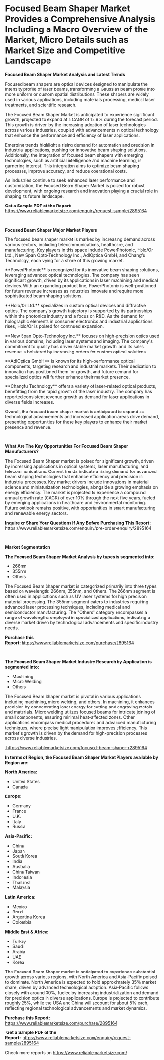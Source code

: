 <p><h1>Focused Beam Shaper Market Provides a Comprehensive Analysis Including a Macro Overview of the Market, Micro Details such as Market Size and Competitive Landscape</h1></p><p><strong>Focused Beam Shaper Market Analysis and Latest Trends</strong></p>
<p><p>Focused beam shapers are optical devices designed to manipulate the intensity profile of laser beams, transforming a Gaussian beam profile into more uniform or custom spatial distributions. These shapers are widely used in various applications, including materials processing, medical laser treatments, and scientific research. </p><p>The Focused Beam Shaper Market is anticipated to experience significant growth, projected to expand at a CAGR of 13.9% during the forecast period. This growth is driven by the increasing adoption of laser technologies across various industries, coupled with advancements in optical technology that enhance the performance and efficiency of laser applications. </p><p>Emerging trends highlight a rising demand for automation and precision in industrial applications, pushing for innovative beam shaping solutions. Additionally, the integration of focused beam shapers with emerging technologies, such as artificial intelligence and machine learning, is garnering interest. This integration aims to optimize beam shaping processes, improve accuracy, and reduce operational costs. </p><p>As industries continue to seek enhanced laser performance and customization, the Focused Beam Shaper Market is poised for robust development, with ongoing research and innovation playing a crucial role in shaping its future landscape.</p></p>
<p><strong>Get a Sample PDF of the Report:&nbsp;</strong> <a href="https://www.reliablemarketsize.com/enquiry/request-sample/2895164?utm_campaign=2749&utm_medium=2&utm_source=Github&utm_content=ia&utm_term=15032025&utm_id=focused-beam-shaper">https://www.reliablemarketsize.com/enquiry/request-sample/2895164</a></p>
<p>&nbsp;</p>
<p><strong>Focused Beam Shaper Major Market Players</strong></p>
<p><p>The focused beam shaper market is marked by increasing demand across various sectors, including telecommunications, healthcare, and manufacturing. Key players in this space include PowerPhotonic, Holo/Or Ltd., New Span Opto-Technology Inc., AdlOptica GmbH, and Changfu Technology, each vying for a share of this growing market.</p><p>**PowerPhotonic** is recognized for its innovative beam shaping solutions, leveraging advanced optical technologies. The company has seen significant growth, driven by its applications in laser machining and medical devices. With an expanding product line, PowerPhotonic is well-positioned for future revenue increases as industries innovate and require more sophisticated beam shaping solutions.</p><p>**Holo/Or Ltd.** specializes in custom optical devices and diffractive optics. The company's growth trajectory is supported by its partnerships within the photonics industry and a focus on R&D. As the demand for holographic elements in consumer electronics and industrial applications rises, Holo/Or is poised for continued expansion.</p><p>**New Span Opto-Technology Inc.** focuses on high-precision optics used in various domains, including laser systems and imaging. The company's commitment to quality has driven stable market growth, and its sales revenue is bolstered by increasing orders for custom optical solutions.</p><p>**AdlOptica GmbH** is known for its high-performance optical components, targeting research and industrial markets. Their dedication to innovation has positioned them for growth, and future demand for specialized optics will further enhance their market presence.</p><p>**Changfu Technology** offers a variety of laser-related optical products, benefitting from the rapid growth of the laser industry. The company has reported consistent revenue growth as demand for laser applications in diverse fields increases.</p><p>Overall, the focused beam shaper market is anticipated to expand as technological advancements and increased application areas drive demand, presenting opportunities for these key players to enhance their market presence and revenue.</p></p>
<p>&nbsp;</p>
<p><strong>What Are The Key Opportunities For Focused Beam Shaper Manufacturers?</strong></p>
<p><p>The Focused Beam Shaper market is poised for significant growth, driven by increasing applications in optical systems, laser manufacturing, and telecommunications. Current trends indicate a rising demand for advanced beam shaping technologies that enhance efficiency and precision in industrial processes. Key market drivers include innovations in material science and miniaturization technologies, alongside a growing emphasis on energy efficiency. The market is projected to experience a compound annual growth rate (CAGR) of over 10% through the next five years, fueled by emerging applications in healthcare and environmental monitoring. Future outlook remains positive, with opportunities in smart manufacturing and renewable energy sectors.</p></p>
<p><strong>Inquire or Share Your Questions If Any Before Purchasing This Report:</strong> <a href="https://www.reliablemarketsize.com/enquiry/pre-order-enquiry/2895164?utm_campaign=2749&utm_medium=2&utm_source=Github&utm_content=ia&utm_term=15032025&utm_id=focused-beam-shaper">https://www.reliablemarketsize.com/enquiry/pre-order-enquiry/2895164</a></p>
<p>&nbsp;</p>
<p><strong>Market Segmentation</strong></p>
<p><strong>The Focused Beam Shaper Market Analysis by types is segmented into:</strong></p>
<p><ul><li>266nm</li><li>355nm</li><li>Others</li></ul></p>
<p><p>The Focused Beam Shaper market is categorized primarily into three types based on wavelength: 266nm, 355nm, and Others. The 266nm segment is often used in applications such as UV laser systems for high precision material processing. The 355nm segment caters to industries requiring advanced laser processing techniques, including medical and semiconductor manufacturing. The "Others" category encompasses a range of wavelengths employed in specialized applications, indicating a diverse market driven by technological advancements and specific industry needs.</p></p>
<p><strong>Purchase this Report:&nbsp;</strong><a href="https://www.reliablemarketsize.com/purchase/2895164?utm_campaign=2749&utm_medium=2&utm_source=Github&utm_content=ia&utm_term=15032025&utm_id=focused-beam-shaper">https://www.reliablemarketsize.com/purchase/2895164</a></p>
<p>&nbsp;</p>
<p><strong>The Focused Beam Shaper Market Industry Research by Application is segmented into:</strong></p>
<p><ul><li>Machining</li><li>Micro Welding</li><li>Others</li></ul></p>
<p><p>The Focused Beam Shaper market is pivotal in various applications including machining, micro welding, and others. In machining, it enhances precision by concentrating laser energy for cutting and engraving metals and materials. Micro welding utilizes focused beams for intricate joining of small components, ensuring minimal heat-affected zones. Other applications encompass medical procedures and advanced manufacturing techniques, where precise light manipulation improves efficiency. This market's growth is driven by the demand for high-precision processes across diverse industries.</p></p>
<p><a href="https://www.reliablemarketsize.com/focused-beam-shaper-r2895164?utm_campaign=2749&utm_medium=2&utm_source=Github&utm_content=ia&utm_term=15032025&utm_id=focused-beam-shaper">&nbsp;https://www.reliablemarketsize.com/focused-beam-shaper-r2895164</a></p>
<p><strong>In terms of Region, the Focused Beam Shaper Market Players available by Region are:</strong></p>
<p>
    <p> <strong> North America: </strong>
        <ul>
            <li>United States</li>
            <li>Canada</li>
        </ul>
        </p> 
    <p> <strong> Europe: </strong>
        <ul>
            <li>Germany</li>
            <li>France</li>
            <li>U.K.</li>
            <li>Italy</li>
            <li>Russia</li>
        </ul>
        </p> 
    <p> <strong> Asia-Pacific: </strong>
        <ul>
            <li>China</li>
            <li>Japan</li>
            <li>South Korea</li>
            <li>India</li>
            <li>Australia</li>
            <li>China Taiwan</li>
            <li>Indonesia</li>
            <li>Thailand</li>
            <li>Malaysia</li>
        </ul>
        </p> 
    <p> <strong> Latin America: </strong>
        <ul>
            <li>Mexico</li>
            <li>Brazil</li>
            <li>Argentina Korea</li>
            <li>Colombia</li>
        </ul>
        </p> 
    <p> <strong> Middle East & Africa: </strong>
        <ul>
            <li>Turkey</li>
            <li>Saudi</li>
            <li>Arabia</li>
            <li>UAE</li>
            <li>Korea</li>
        </ul>
    </p>
    </p>
<p><p>The Focused Beam Shaper market is anticipated to experience substantial growth across various regions, with North America and Asia-Pacific poised to dominate. North America is expected to hold approximately 35% market share, driven by advanced technological adoption. Asia-Pacific follows closely with around 30%, fueled by increasing industrialization and demand for precision optics in diverse applications. Europe is projected to contribute roughly 25%, while the USA and China will account for about 5% each, reflecting regional technological advancements and market dynamics.</p></p>
<p><strong>Purchase this Report: </strong><a href="https://www.reliablemarketsize.com/purchase/2895164?utm_campaign=2749&utm_medium=2&utm_source=Github&utm_content=ia&utm_term=15032025&utm_id=focused-beam-shaper">https://www.reliablemarketsize.com/purchase/2895164</a></p>
<p>&nbsp;<strong>Get a Sample PDF of the Report:&nbsp;&nbsp;</strong><a href="https://www.reliablemarketsize.com/enquiry/request-sample/2895164?utm_campaign=2749&utm_medium=2&utm_source=Github&utm_content=ia&utm_term=15032025&utm_id=focused-beam-shaper">https://www.reliablemarketsize.com/enquiry/request-sample/2895164</a></p>
<p><strong></strong></p>
<p>Check more reports on <a href="https://www.reliablemarketsize.com/?utm_campaign=2749&utm_medium=2&utm_source=Github&utm_content=ia&utm_term=15032025&utm_id=focused-beam-shaper">https://www.reliablemarketsize.com/</a></p>